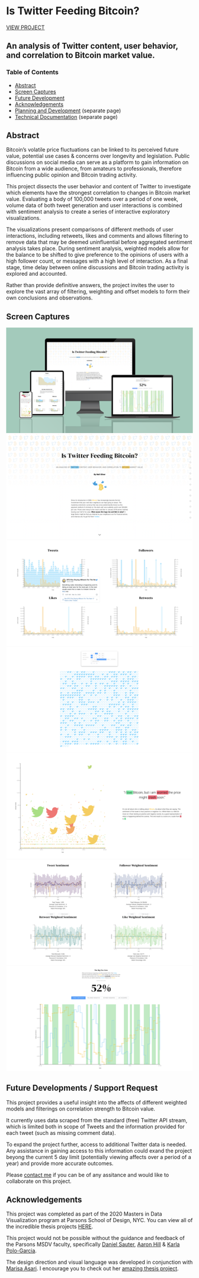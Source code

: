 # Is Twitter Feeding Bitcoin? 
[VIEW PROJECT](http://neiloliver.co/influence)
## An analysis of Twitter content, user behavior, and correlation to Bitcoin market value.
  
### Table of Contents
- [Abstract](#abstract)
- [Screen Captures](#screen-captures)
- [Future Development](#future-developments--support-request)
- [Acknowledgements](#acknowledgements)
- [Planning and Development](./planning) (separate page)
- [Technical Documentation](./development) (separate page)

## Abstract
Bitcoin’s volatile price fluctuations can be linked to its perceived future value, potential use cases & concerns over longevity and legislation. Public discussions on social media can serve as a platform to gain information on Bitcoin from a wide audience, from amateurs to professionals, therefore influencing public opinion and Bitcoin trading activity. 
  
This project dissects the user behavior and content of Twitter to investigate which elements have the strongest correlation to changes in Bitcoin market value. Evaluating a body of 100,000 tweets over a period of one week, volume data of both tweet generation and user interactions is combined with sentiment analysis to create a series of interactive exploratory visualizations. 
  
The visualizations present comparisons of different methods of user interactions, including retweets, likes and comments and allows filtering to remove data that may be deemed uninfluential before aggregated sentiment analysis takes place. During sentiment analysis, weighted models allow for the balance to be shifted to give preference to the opinions of users with a high follower count, or messages with a high level of interaction. As a final stage, time delay between online discussions and Bitcoin trading activity is explored and accounted. 
  
Rather than provide definitive answers, the project invites the user to explore the vast array of filtering, weighting and offset models to form their own conclusions and observations.  
  
## Screen Captures
![](./devices.png)
![](./preview.png)
![](./1.png)
![](./2.png)
![](./3.png)
![](./4.png)
![](./5.png)

## Future Developments / Support Request
This project provides a useful insight into the affects of different weighted models and filterings on correlation strength to Bitcoin value. 
  
It currently uses data scraped from the standard (free) Twitter API stream, which is limited both in scope of Tweets and the information provided for each tweet (such as missing comment data).

To expand the project further, access to additional Twitter data is needed. Any assistance in gaining access to this information could exand the project beyong the current 5 day limit (potentially viewing affects over a period of a year) and provide more accurate outcomes.

Please [contact me](mailto:neiloliverphoto@gmail.com) if you can be of any assitance and would like to collaborate on this project. 

## Acknowledgements
This project was completed as part of the 2020 Masters in Data Visualization program at Parsons School of Design, NYC. You can view all of the incredible thesis projects [HERE](https://parsons.nyc/thesis-2020/).  

This project would not be possible without the guidance and feedback of the Parsons MSDV faculty, specifically [Daniel Sauter](https://github.com/danielsauter), [Aaron Hill](https://github.com/aaronxhill) & [Karla Polo-Garcia](https://github.com/KayPolo).
  
The design direction and visual language was developed in conjunction with [Marisa Asari](https://github.com/marisaruizasari). I encourage you to check out her [amazing thesis project](https://weaponsofmassinjustice.netlify.app).

